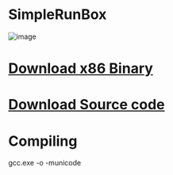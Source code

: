 # SimpleRunBox

![image](https://user-images.githubusercontent.com/89962566/194806229-990952f6-71b9-4a9a-9355-74c435aaeaaf.png)

# [Download x86 Binary](https://github.com/Svyatik-Bak/SimpleRunBox/releases/download/1.1/SRunBox.exe)
# [Download Source code](https://github.com/Svyatik-Bak/SimpleRunBox/archive/refs/tags/1.1.zip)

# Compiling
gcc.exe <path to main.c> <path to icon.o> -o <output path> -municode

